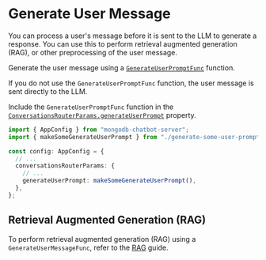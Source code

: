 # Generate User Message

You can process a user's message before it is sent to the LLM to generate a response.
You can use this to perform retrieval augmented generation (RAG), or other preprocessing of the user message.

Generate the user message using a [`GenerateUserPromptFunc`](../reference/server/modules.md#generateuserpromptfunc) function.

If you do not use the `GenerateUserPromptFunc` function,
the user message is sent directly to the LLM.

Include the `GenerateUserPromptFunc` function in the [`ConversationsRouterParams.generateUserPrompt`](../reference/server/interfaces/ConversationsRouterParams.md#generateuserprompt) property.

```ts
import { AppConfig } from "mongodb-chatbot-server";
import { makeSomeGenerateUserPrompt } from "./generate-some-user-prompt";

const config: AppConfig = {
  // ...
  conversationsRouterParams: {
    // ...
    generateUserPrompt: makeSomeGenerateUserPrompt(),
  },
};
```

## Retrieval Augmented Generation (RAG)

To perform retrieval augmented generation (RAG) using a `GenerateUserMessageFunc`,
refer to the [RAG](./rag/index.md) guide.
